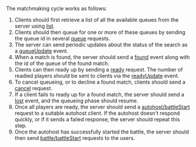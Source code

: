 The matchmaking cycle works as follows:

1. Clients should first retrieve a list of all the available queues from the server using [list](#list).
2. Clients should then queue for one or more of these queues by sending the queue id in several [queue](#queue) requests.
3. The server can send periodic updates about the status of the search as a [queueUpdate](#queueupdate) event.
4. When a match is found, the server should send a [found](#found) event along with the id of the queue of the found match.
5. Clients can then ready up by sending a [ready](#ready) request. The number of readied players should be sent to clients via the [readyUpdate](#readyupdate) event.
6. To cancel queueing, or to decline a found match, clients should send a [cancel](#cancel) request.
7. If a client fails to ready up for a found match, the server should send a [lost](#lost) event, and the queueing phase should resume.
8. Once all players are ready, the server should send a [autohost/battleStart](#autohost/battleStart) request to a suitable autohost client. If the autohost doesn't respond quickly, or if it sends a failed response, the server should repeat this step.
9. Once the autohost has successfully started the battle, the server should then send [battle/battleStart](#battle/battleStart) requests to the users.
